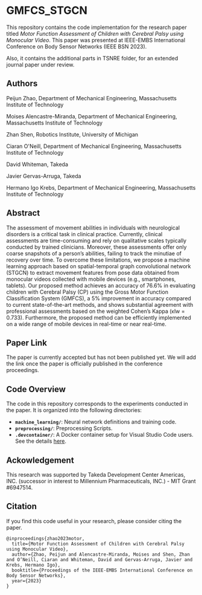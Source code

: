 # GMFCS_STGCN

This repository contains the code implementation for the research paper titled *Motor Function Assessment of Children with
Cerebral Palsy using Monocular Video*. This paper was presented at IEEE-EMBS International Conference on Body Sensor Networks (IEEE BSN 2023).

Also, it contains the additional parts in TSNRE folder, for an extended journal paper under review. 


## Authors
Peijun Zhao, Department of Mechanical Engineering, Massachusetts Institute of Technology

Moises Alencastre-Miranda, Department of Mechanical Engineering, Massachusetts Institute of Technology

Zhan Shen, Robotics Institute, University of Michigan

Ciaran O'Neill, Department of Mechanical Engineering, Massachusetts Institute of Technology

David Whiteman, Takeda

Javier Gervas-Arruga, Takeda

Hermano Igo Krebs, Department of Mechanical Engineering, Massachusetts Institute of Technology



## Abstract

The assessment of movement abilities in individuals with neurological disorders is a critical task in clinical practice. Currently, clinical assessments are time-consuming and rely on qualitative scales typically conducted by trained clinicians. Moreover, these assessments offer only coarse snapshots of a person’s abilities, failing to track the minutiae of recovery over time. To overcome these limitations, we propose a machine learning approach based on spatial-temporal graph convolutional network (STGCN) to extract movement features from pose data obtained from monocular videos collected with mobile devices (e.g., smartphones, tablets). Our proposed method achieves an accuracy of 76.6% in evaluating children with Cerebral Palsy (CP) using the Gross Motor Function Classification System (GMFCS), a 5% improvement in accuracy compared to current state-of-the-art methods, and shows substantial agreement
with professional assessments based on the weighted Cohen’s Kappa (κlw = 0.733). Furthermore, the proposed method can be efficiently implemented on a wide range of mobile devices in real-time or near real-time.

## Paper Link

The paper is currently accepted but has not been published yet. We will add the link once the paper is officially published in the conference proceedings. 

## Code Overview

The code in this repository corresponds to the experiments conducted in the paper. It is organized into the following directories:

- **`machine_learning/`**: Neural network definitions and training code. 
- **`preprocessing/`**: Preprocessing Scripts.
- **`.devcontainer/`**: A Docker container setup for Visual Studio Code users. See the details [here](.devcontainer/README.md).

## Ackowledgement
This research was supported by Takeda Development Center Americas, INC. (successor in interest to Millennium Pharmaceuticals, INC.) \- MIT Grant \#6947514.


## Citation

If you find this code useful in your research, please consider citing the paper.
```
@inproceedings{zhao2023motor,
  title={Motor Function Assessment of Children with Cerebral Palsy using Monocular Video},
  author={Zhao, Peijun and Alencastre-Miranda, Moises and Shen, Zhan and O’Neill, Ciaran and Whiteman, David and Gervas-Arruga, Javier and Krebs, Hermano Igo},
  booktitle={Proceedings of the IEEE-EMBS International Conference on Body Sensor Networks},
  year={2023}
}
```
